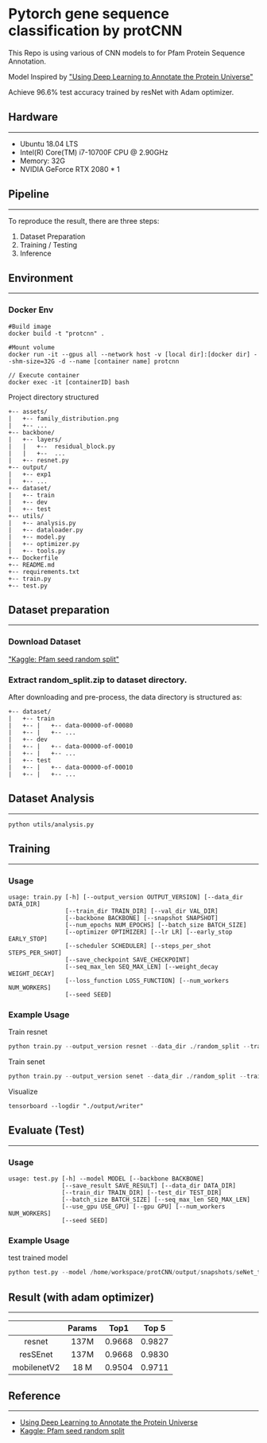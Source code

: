 # Pytorch gene sequence classification by protCNN

This Repo is using various of CNN models to for Pfam Protein Sequence Annotation.

Model Inspired by ["Using Deep Learning to Annotate the Protein Universe"](https://www.biorxiv.org/content/10.1101/626507v3.full.pdf)

Achieve 96.6% test accuracy trained by resNet with Adam optimizer.

## Hardware
-----------
- Ubuntu 18.04 LTS
- Intel(R) Core(TM) i7-10700F CPU @ 2.90GHz
- Memory: 32G
- NVIDIA GeForce RTX 2080 * 1

## Pipeline
-----------
To reproduce the result, there are three steps:
1. Dataset Preparation
2. Training / Testing
3. Inference

## Environment
-----------
### Docker Env 
```
#Build image
docker build -t "protcnn" .

#Mount volume
docker run -it --gpus all --network host -v [local dir]:[docker dir] --shm-size=32G -d --name [container name] protcnn

// Execute container
docker exec -it [containerID] bash
```
Project directory structured
```
+-- assets/
|   +-- family_distribution.png
|   +-- ...
+-- backbone/
|   +-- layers/
|   |   +--  residual_block.py
|   |   +--  ...
|   +-- resnet.py
+-- output/
|   +-- exp1
|   +-- ...
+-- dataset/
|   +-- train
|   +-- dev
|   +-- test
+-- utils/
|   +-- analysis.py
|   +-- dataloader.py
|   +-- model.py
|   +-- optimizer.py
|   +-- tools.py
+-- Dockerfile
+-- README.md
+-- requirements.txt
+-- train.py
+-- test.py
```

## Dataset preparation
---------------

### Download Dataset
["Kaggle: Pfam seed random split"](https://console.cloud.google.com/storage/browser/brain-genomics-public/research/proteins/pfam/random_split)

### Extract random_split.zip to dataset directory.
After downloading and pre-process, the data directory is structured as:
```
+-- dataset/
|   +-- train
|   +-- |   +-- data-00000-of-00080
|   +-- |   +-- ...
|   +-- dev
|   +-- |   +-- data-00000-of-00010
|   +-- |   +-- ...
|   +-- test
|   +-- |   +-- data-00000-of-00010
|   +-- |   +-- ...
```
## Dataset Analysis
---------------
```
python utils/analysis.py
```

## Training
---------------
### Usage

```
usage: train.py [-h] [--output_version OUTPUT_VERSION] [--data_dir DATA_DIR]
                [--train_dir TRAIN_DIR] [--val_dir VAL_DIR]
                [--backbone BACKBONE] [--snapshot SNAPSHOT]
                [--num_epochs NUM_EPOCHS] [--batch_size BATCH_SIZE]
                [--optimizer OPTIMIZER] [--lr LR] [--early_stop EARLY_STOP]
                [--scheduler SCHEDULER] [--steps_per_shot STEPS_PER_SHOT]
                [--save_checkpoint SAVE_CHECKPOINT]
                [--seq_max_len SEQ_MAX_LEN] [--weight_decay WEIGHT_DECAY]
                [--loss_function LOSS_FUNCTION] [--num_workers NUM_WORKERS]
                [--seed SEED]
```

### Example Usage

Train resnet

```python
python train.py --output_version resnet --data_dir ./random_split --train_dir train --val_dir val --num_epochs 10 --batch_size 256 --backbone resSEnet --optimizer RAdam --early_stop False --lr 0.005 --weight_decay 0 --loss_function categorical --num_workers 8 
```

Train senet

```python
python train.py --output_version senet --data_dir ./random_split --train_dir train --val_dir val --num_epochs 10 --batch_size 256 --backbone senet --optimizer RAdam --early_stop False --lr 0.005 --weight_decay 0 --loss_function categorical --num_workers 8 
```

Visualize

```
tensorboard --logdir "./output/writer"
```
## Evaluate (Test) 
---------------
### Usage

```
usage: test.py [-h] --model MODEL [--backbone BACKBONE]
               [--save_result SAVE_RESULT] [--data_dir DATA_DIR]
               [--train_dir TRAIN_DIR] [--test_dir TEST_DIR]
               [--batch_size BATCH_SIZE] [--seq_max_len SEQ_MAX_LEN]
               [--use_gpu USE_GPU] [--gpu GPU] [--num_workers NUM_WORKERS]
               [--seed SEED]
```

### Example Usage

test trained model

```python
python test.py --model /home/workspace/protCNN/output/snapshots/seNet_test/epoch_8iter_1001.pth --backbone resnet --data_dir ./random_split --train_dir train --test_dir test --batch_size 256 --seq_max_len 120 --num_workers 8 
```

## Result (with adam optimizer)
---------------

|       |Params|  Top1  | Top 5 |
|:-----:|:----:| :----: | :----:|
| resnet |137M| 0.9668  | 0.9827 |
| resSEnet |137M| 0.9668  | 0.9830 |
| mobilenetV2 |18 M| 0.9504  | 0.9711 |

## Reference
---------------
- [Using Deep Learning to Annotate the Protein Universe](https://www.biorxiv.org/content/10.1101/626507v3.full.pdf)
- [Kaggle: Pfam seed random split](https://console.cloud.google.com/storage/browser/brain-genomics-public/research/proteins/pfam/random_split)